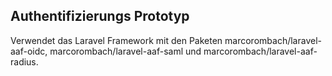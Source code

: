 ## Authentifizierungs Prototyp

Verwendet das Laravel Framework mit den Paketen marcorombach/laravel-aaf-oidc, marcorombach/laravel-aaf-saml und marcorombach/laravel-aaf-radius.

